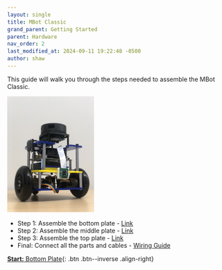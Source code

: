 ```yaml
---
layout: single
title: MBot Classic
grand_parent: Getting Started
parent: Hardware
nav_order: 2
last_modified_at: 2024-09-11 19:22:48 -0500
author: shaw
---
```



This guide will walk you through the steps needed to assemble the MBot Classic.

<a class="image-link" href="/assets/images/hardware/classic/assembly/wiring/0-mbot.jpg">
    <img src="/assets/images/hardware/classic/assembly/wiring/0-mbot.jpg" alt="" style="max-width:200px;"/>
</a>

- Step 1: Assemble the bottom plate - [Link](/docs/hardware/classic/assembly/mbot-classic-bottom-plate)
- Step 2: Assemble the middle plate - [Link](/docs/hardware/classic/assembly/mbot-classic-middle-plate)
- Step 3: Assemble the top plate - [Link](/docs/hardware/classic/assembly/mbot-classic-top-plate)
- Final: Connect all the parts and cables - [Wiring Guide](/docs/hardware/classic/assembly/mbot-wiring)

[**Start:** Bottom Plate](/docs/hardware/classic/assembly/mbot-classic-bottom-plate){: .btn .btn--inverse .align-right}
